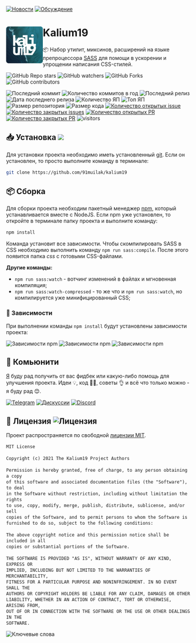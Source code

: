 [![Новости](https://img.shields.io/badge/объявления-277a8c?logo=github)](https://github.com/91muilak/kalium19/discussions/3)
[![Обсуждение](https://img.shields.io/badge/обсуждение-000000?logo=github)](https://github.com/91muilak/kalium19/discussions/4)


<img src=".github/logo.png" alt="Logo" width="100px" align="left" /> Kalium19
======
:package: Набор утилит, миксинов, расширений на языке препроцессора [SASS](https://github.com/sass) для помощи в ускорении и упрощении написания CSS-стилей.

![GitHub Repo stars](https://img.shields.io/github/stars/91muilak/kalium19?style=social)
![GitHub watchers](https://img.shields.io/github/watchers/91muilak/kalium19?style=social)
![GitHub Forks](https://img.shields.io/github/forks/91muilak/kalium19?style=social)
![GitHub contributors](https://img.shields.io/github/contributors/91muilak/kalium19?style=social&logo=github)

![Последний коммит](https://img.shields.io/github/last-commit/91muilak/kalium19)
![Количество коммитов в год](https://img.shields.io/github/commit-activity/y/91muilak/kalium19)
![Последний релиз](https://img.shields.io/github/v/release/91muilak/kalium19)
![Дата последнего релиза](https://img.shields.io/github/release-date/91muilak/kalium19)
![Количество ЯП](https://img.shields.io/github/languages/count/91muilak/kalium19?color=fff)
![Топ ЯП](https://img.shields.io/github/languages/top/91muilak/kalium19?color=C76494)
![Размер репозитория](https://img.shields.io/github/repo-size/91muilak/kalium19?color=ffb600)
![Размер кода](https://img.shields.io/github/languages/code-size/91muilak/kalium19)
[![Количество открытых issue](https://img.shields.io/github/issues-raw/91muilak/kalium19)
![Количество закрытых issues](https://img.shields.io/github/issues-closed-raw/91muilak/kalium19?color=354a6d)](https://github.com/91muilak/kalium19/issues)
[![Количество открытых PR](https://img.shields.io/github/issues-pr-raw/91muilak/kalium19?label=open%20PR%27s)
![Количество закрытых PR](https://img.shields.io/github/issues-pr-closed-raw/91muilak/kalium19?label=closed%20PR%27s)](https://github.com/91muilak/kalium19/pulls)
![visitors](https://visitor-badge.laobi.icu/badge?page_id=91muilak.kalium19)

## 📥 Установка ![](https://img.shields.io/github/package-json/version/91muilak/kalium19/main?label=%20)
Для установки проекта необходимо иметь установленный [git](https://git-scm.com/downloads). Если он установлен, то просто выполните команду в терминале:
```bash
git clone https://github.com/91muilak/kalium19
```

## 📦 Сборка
Для сборки проекта необходим пакетный менеджер [npm](https://nodejs.org/en/download/), который устанавливается вместе с NodeJS. Если npm уже установлен, то откройте в терминале папку проекта и выполните команду:
```bash
npm install
```
Команда установит все зависимости. Чтобы скомпилировать SASS в CSS необходимо выполнить команду `npm run sass:compile`. После этого появится папка _css_ с готовыми CSS-файлами.

**Другие команды:**
- `npm run sass:watch` - вотчинг изменений в файлах и мгновенная компиляция;
- `npm run sass:watch-compressed` - то же что и `npm run sass:watch`, но компилируется уже минифицированный CSS;

### 💾 Зависимости
При выполнении команды `npm install` будут установлены зависимости проекта:

![Зависимости npm](https://img.shields.io/github/package-json/dependency-version/91muilak/kalium19/dev/sass/main)
![Зависимости npm](https://img.shields.io/github/package-json/dependency-version/91muilak/kalium19/dev/editorconfig-checker/main)
![Зависимости npm](https://img.shields.io/github/package-json/dependency-version/91muilak/kalium19/dev/npm-run-all/main)

## 👥 Комьюнити
[Я](https://github.com/rx1310) буду рад получить от вас фидбек или какую-либо помощь для улучшения проекта. Идеи 💡, код 👩‍💻, советы 👌 и всё что только можно - я буду рад 😊.

[![Telegram](https://img.shields.io/badge/telegram-26A5E4?logo=telegram)](https://t.me/rx1310)
[![Дискуссии](https://img.shields.io/github/discussions/91muilak/kalium19?logo=github)](https://github.com/91muilak/kalium19/discussions)
[![Discord](https://img.shields.io/discord/917901779394514954?color=5865F2&label=discord&logo=discord&logoColor=fff)](https://discord.gg/fvW9mHE6)

## 📜 Лицензия ![Лицензия](https://img.shields.io/github/license/91muilak/kalium19?label=%20)
Проект распространяется по свободной [лицензии MIT](LICENSE).

```
MIT License

Copyright (c) 2021 The Kalium19 Project Authors

Permission is hereby granted, free of charge, to any person obtaining a copy
of this software and associated documentation files (the "Software"), to deal
in the Software without restriction, including without limitation the rights
to use, copy, modify, merge, publish, distribute, sublicense, and/or sell
copies of the Software, and to permit persons to whom the Software is
furnished to do so, subject to the following conditions:

The above copyright notice and this permission notice shall be included in all
copies or substantial portions of the Software.

THE SOFTWARE IS PROVIDED "AS IS", WITHOUT WARRANTY OF ANY KIND, EXPRESS OR
IMPLIED, INCLUDING BUT NOT LIMITED TO THE WARRANTIES OF MERCHANTABILITY,
FITNESS FOR A PARTICULAR PURPOSE AND NONINFRINGEMENT. IN NO EVENT SHALL THE
AUTHORS OR COPYRIGHT HOLDERS BE LIABLE FOR ANY CLAIM, DAMAGES OR OTHER
LIABILITY, WHETHER IN AN ACTION OF CONTRACT, TORT OR OTHERWISE, ARISING FROM,
OUT OF OR IN CONNECTION WITH THE SOFTWARE OR THE USE OR OTHER DEALINGS IN THE
SOFTWARE.
```

![Ключевые слова](https://img.shields.io/github/package-json/keywords/91muilak/kalium19?label=%20)